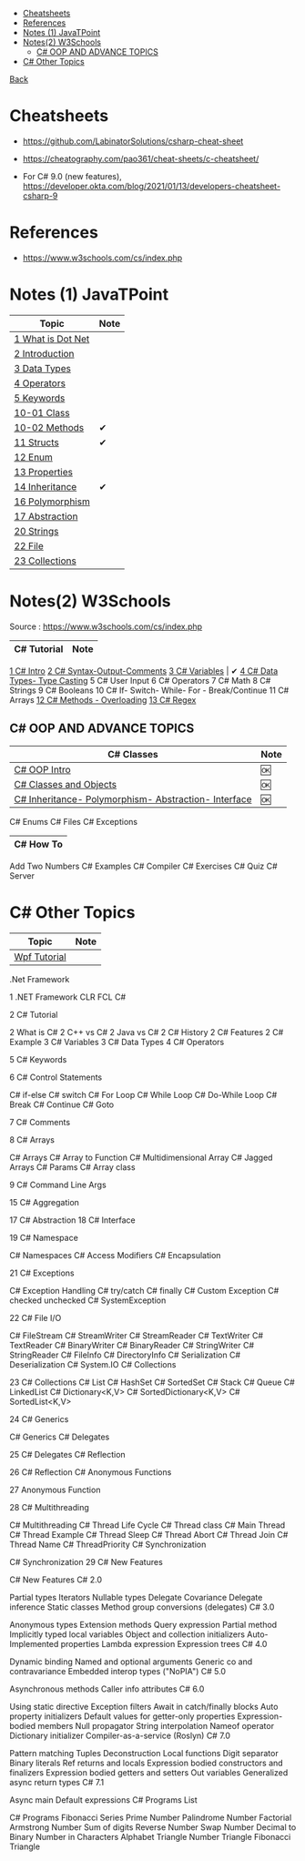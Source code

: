 
- [Cheatsheets](#cheatsheets)
- [References](#references)
- [Notes (1) JavaTPoint](#notes-1-javatpoint)
- [Notes(2) W3Schools](#notes2-w3schools)
  - [C# OOP AND ADVANCE TOPICS](#c-oop-and-advance-topics)
- [C# Other Topics](#c-other-topics)

[Back](../readme.md)

# Cheatsheets

- https://github.com/LabinatorSolutions/csharp-cheat-sheet

- https://cheatography.com/pao361/cheat-sheets/c-cheatsheet/

- For C# 9.0 (new features), https://developer.okta.com/blog/2021/01/13/developers-cheatsheet-csharp-9

# References

- https://www.w3schools.com/cs/index.php

# Notes (1) JavaTPoint

Topic                                  | Note
---------------------------------------|-----
[1 What is Dot Net](cst-01.md)|
[2 Introduction](cst-02-cs-tutorial.md) | 
[3 Data Types](cst-03-data-types.md)   |
[4 Operators](./cst-04-operators.md) |
[5 Keywords](cst-05-keywords.md)|
[10-01 Class](cst-10-01-class.md)|
[10-02 Methods](cst-10-02-methods.md)| ✔
[11 Structs](cst-11-structs.md)| ✔
[12 Enum](cst-12-enum.md)|
[13 Properties](cst-13-properties.md)|
[14 Inheritance](cst-14-inheritance.md)| ✔
[16 Polymorphism](cst-16-polymorphism.md)| 
[17 Abstraction](cst-17-abstraction.md)| 
[20 Strings](cst-20-strings.md)|
[22 File](cst-22-file.md) |
[23 Collections](cst-23-collections.md)|




# Notes(2) W3Schools

Source : https://www.w3schools.com/cs/index.php

| C# Tutorial | Note
| -- | --
[1 C# Intro](./cs-01-intro.md)
[2 C# Syntax-Output-Comments](./cs-02-syntax.md)
[3 C# Variables](./cs-03-variables.md) | ✔ 
[4 C# Data Types- Type Casting](./cs-04-dataTypes.md)
5 C# User Input
6 C# Operators
7 C# Math
8 C# Strings
9 C# Booleans
10 C# If- Switch- While- For - Break/Continue
11 C# Arrays
[12 C# Methods - Overloading](./cs-12-methods.md)
[13 C# Regex](./cs-13-regex.md)

## C# OOP AND ADVANCE TOPICS

| C# Classes | Note
| -- | -- 
[C# OOP Intro](./cs-oop-01-intro.md) | 🆗
[C# Classes and Objects](./cs-oop-02-class.md) | 🆗
[C# Inheritance- Polymorphism- Abstraction- Interface](./cs-oop-03-inheritance.md) | 🆗
C# Enums
C# Files
C# Exceptions

| C# How To
| --
Add Two Numbers
C# Examples
C# Compiler
C# Exercises
C# Quiz
C# Server


# C# Other Topics

Topic                             | Note
----------------------------------|-----
[Wpf Tutorial](./wpf-tutorial.md) |




.Net Framework

1 .NET Framework
CLR
FCL
C#

2 C# Tutorial

2 What is C#
2 C++ vs C#
2 Java vs C#
2 C# History
2 C# Features
2 C# Example
3 C# Variables
3 C# Data Types
4 C# Operators

5 C# Keywords

6 C# Control Statements

 C# if-else
 C# switch
 C# For Loop
 C# While Loop
 C# Do-While Loop
 C# Break
 C# Continue
 C# Goto

7 C# Comments


8 C# Arrays

C# Arrays
C# Array to Function
C# Multidimensional Array
C# Jagged Arrays
C# Params
C# Array class

9 C# Command Line Args

15 C# Aggregation
 
17 C# Abstraction
18 C# Interface

19 C# Namespace

C# Namespaces
C# Access Modifiers
C# Encapsulation

21 C# Exceptions

C# Exception Handling
C# try/catch
C# finally
C# Custom Exception
C# checked unchecked
C# SystemException

22 C# File I/O

C# FileStream
C# StreamWriter
C# StreamReader
C# TextWriter
C# TextReader
C# BinaryWriter
C# BinaryReader
C# StringWriter
C# StringReader
C# FileInfo
C# DirectoryInfo
C# Serialization
C# Deserialization
C# System.IO
C# Collections

23 C# Collections
C# List<T>
C# HashSet<T>
C# SortedSet<T>
C# Stack<T>
C# Queue<T>
C# LinkedList<T>
C# Dictionary<K,V>
C# SortedDictionary<K,V>
C# SortedList<K,V>

24 C# Generics

C# Generics
C# Delegates

25 C# Delegates
C# Reflection

26 C# Reflection
C# Anonymous Functions

27 Anonymous Function

28 C# Multithreading

C# Multithreading
C# Thread Life Cycle
C# Thread class
C# Main Thread
C# Thread Example
C# Thread Sleep
C# Thread Abort
C# Thread Join
C# Thread Name
C# ThreadPriority
C# Synchronization

C# Synchronization
29 C# New Features

C# New Features
C# 2.0

Partial types
Iterators
Nullable types
Delegate Covariance
Delegate inference
Static classes
Method group conversions (delegates)
C# 3.0

Anonymous types
Extension methods
Query expression
Partial method
Implicitly typed local variables
Object and collection initializers
Auto-Implemented properties
Lambda expression
Expression trees
C# 4.0

Dynamic binding
Named and optional arguments
Generic co and contravariance
Embedded interop types ("NoPIA")
C# 5.0

Asynchronous methods
Caller info attributes
C# 6.0

Using static directive
Exception filters
Await in catch/finally blocks
Auto property initializers
Default values for getter-only properties
Expression-bodied members
Null propagator
String interpolation
Nameof operator
Dictionary initializer
Compiler-as-a-service (Roslyn)
C# 7.0

Pattern matching
Tuples
Deconstruction
Local functions
Digit separator
Binary literals
Ref returns and locals
Expression bodied constructors and finalizers
Expression bodied getters and setters
Out variables
Generalized async return types
C# 7.1

Async main
Default expressions
C# Programs List

C# Programs
Fibonacci Series
Prime Number
Palindrome Number
Factorial
Armstrong Number
Sum of digits
Reverse Number
Swap Number
Decimal to Binary
Number in Characters
Alphabet Triangle
Number Triangle
Fibonacci Triangle